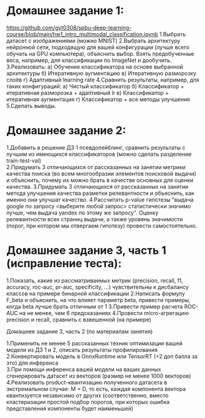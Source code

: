 # Домашнее задание 1:
https://github.com/gyt0308/spbu-deep-learning-course/blob/main/hw1_intro_multimodal_classification.ipynb
1.Выбрать датасет с изображениями (можно MNIST)
2.Выбрать архитектуру нейронной сети, подходящую для вашей конфигурации (лучше всего обучать на GPU компьютера), объяснить выбор. Взять предобученные веса, например, для классификации по ImageNet и дообучить.	
3.Реализовать:
	а) Обучение классификатора на основе выбранной архитектуры
	б) Итеративную аугментацию
	в) Итеративную разморозку слоёв
	г) Адаптивный learning rate
4.Сравнить результаты, например, для таких конфигураций:
	а) Чистый классификатор
	б) Классификатор + итеративная разморозка + адаптивный lr
	в) Классификатор + итеративная аугментация
	г) Классификатор + все методы улучшения
5.Сделать выводы.


# Домашнее задание 2:	
1.Добавить в решение ДЗ 1 псевдолейблинг, сравнить результаты с лучшим из имеющихся классификаторов (можно сделать разделение train-test-val)	
2.Придумать 3 отличающихся от рассказанных на занятии метрики качества поиска (во всем многообразии элементов поисковой выдачи) и объяснить, почему их можно брать в качестве основных для оценки качества. 
3.Придумать 3 отличающихся от рассказанных на занятии метода улучшения качества разметки релевантности и объяснить, как именно они улучшат качество.
4.Рассчитать p-value гипотезы "выдача google по запросу <выберите любой запрос> статистически значимо лучше, чем выдача yandex по этому же запросу". Оценку релевантности всех страниц выдачи, а также уровень значимости (порог, при котором мы отвергаем гипотезу) провести самостоятельно.


# Домашнее задание 3, часть 1 (исправление теста):
	
1.Показать, какие из рассматриваемых метрик (precision, recall, f1, accuracy, roc-auc, pr-auc, specificity, ...) чувствительны к дисбалансу классов на примере бинарной классификации
2.Написать формулу F_beta и объяснить, на что влияет параметр beta, привести примеры, когда beta лучше брать отличным от 1
3.Привести пример расчета ROC-AUC на не менее, чем 6 предсказаниях
4.Провести micro-агрегацию precision и recall, сравнить с взвешенной (на примере)

Домашнее задание 3, часть 2 (по материалам занятия)

1.Применить не менее 5 рассказанных техник оптимизации вашей модели из ДЗ 1 и 2, описать результаты профилирования 
2.Конвертировать модель в OnnxRuntime или TensorRT (+2 доп балла за это) для инференса 	
3.При помощи инференса вашей модели на ваших данных сгенерировать датасет из векторов (размер не менее 1000 векторов)
4.Реализовать product-квантизацию полученного датасета в экстремальном случае: M = D, то есть, каждая компонента вектора квантизуется независимо от других (соответственно, вместо кластеризации простой подбор порогов, при которых ошибка представления компоненты будет наименьшей)
